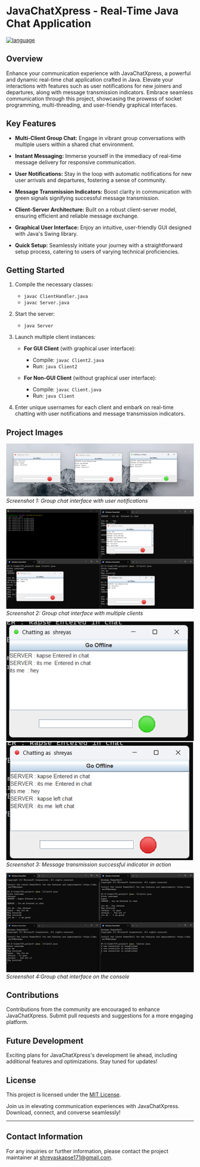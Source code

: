 
# JavaChatXpress - Real-Time Java Chat Application
[![language](https://img.shields.io/badge/Java-ED8B00?style=for-the-badge&logo=openjdk&logoColor=white)](language)

## Overview
Enhance your communication experience with JavaChatXpress, a powerful and dynamic real-time chat application crafted in Java. Elevate your interactions with features such as user notifications for new joiners and departures, along with message transmission indicators. Embrace seamless communication through this project, showcasing the prowess of socket programming, multi-threading, and user-friendly graphical interfaces.

## Key Features

- **Multi-Client Group Chat:** Engage in vibrant group conversations with multiple users within a shared chat environment.

- **Instant Messaging:** Immerse yourself in the immediacy of real-time message delivery for responsive communication.

- **User Notifications:** Stay in the loop with automatic notifications for new user arrivals and departures, fostering a sense of community.

- **Message Transmission Indicators:** Boost clarity in communication with green signals signifying successful message transmission.

- **Client-Server Architecture:** Built on a robust client-server model, ensuring efficient and reliable message exchange.

- **Graphical User Interface:** Enjoy an intuitive, user-friendly GUI designed with Java's Swing library.

- **Quick Setup:** Seamlessly initiate your journey with a straightforward setup process, catering to users of varying technical proficiencies.

## Getting Started

1. Compile the necessary classes:
   - `javac ClientHandler.java`
   - `javac Server.java`

2. Start the server:
   - `java Server`

3. Launch multiple client instances:
   - **For GUI Client** (with graphical user interface):
     - Compile: `javac Client2.java`
     - Run: `java Client2`

   - **For Non-GUI Client** (without graphical user interface):
     - Compile: `javac Client.java`
     - Run: `java Client`

4. Enter unique usernames for each client and embark on real-time chatting with user notifications and message transmission indicators.

## Project Images

![Chat Application](Screenshots/group_chat.png)
*Screenshot 1: Group chat interface with user notifications*

![Chat Application](Screenshots/group_chat_2.png)
*Screenshot 2: Group chat interface with multiple clients*

![Chat Application](Screenshots/message_transmit_indication.png)
![Chat Application](Screenshots/message_transmit_indication_2.png)
*Screenshot 3: Message transmission successful indicator in action*

![Chat Application](Screenshots/console_group_chat.png)
*Screenshot 4:Group chat interface on the console*

## Contributions

Contributions from the community are encouraged to enhance JavaChatXpress. Submit pull requests and suggestions for a more engaging platform.

## Future Development

Exciting plans for JavaChatXpress's development lie ahead, including additional features and optimizations. Stay tuned for updates!

## License

This project is licensed under the [MIT License](LICENSE).

Join us in elevating communication experiences with JavaChatXpress. Download, connect, and converse seamlessly!

---
## Contact Information
For any inquiries or further information, please contact the project maintainer at shreyaskapse171@gmail.com.
